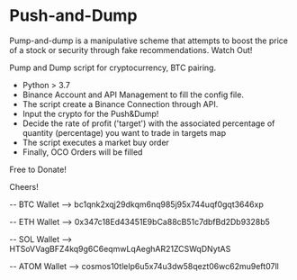 # Push-and-Dump

Pump-and-dump is a manipulative scheme that attempts to boost the price of a stock or security through fake recommendations. Watch Out!

Pump and Dump script for cryptocurrency, BTC pairing.


 - Python > 3.7 
 - Binance Account and API Management to fill the config file.
 - The script create a Binance Connection through API.
 - Input the crypto for the Push&Dump!
 - Decide the rate of profit ('target') with the associated percentage of quantity (percentage) you want to trade in targets map
 -  The script executes a market buy order
 - Finally, OCO Orders will be filled





Free to Donate!

Cheers!

-- BTC Wallet --> bc1qnk2xqj29dkqm6nq985j95x744uqf0gqt3646xp

-- ETH Wallet --> 0x347c18Ed43451E9bCa88cB51c7dbfBd2Db9328b5

-- SOL Wallet --> HTSoVVagBFZ4kq9g6C6eqmwLqAeghAR21ZCSWqDNytAS

-- ATOM Wallet --> cosmos10tlelp6u5x74u3dw58qezt06wc62mu9eft07ll


